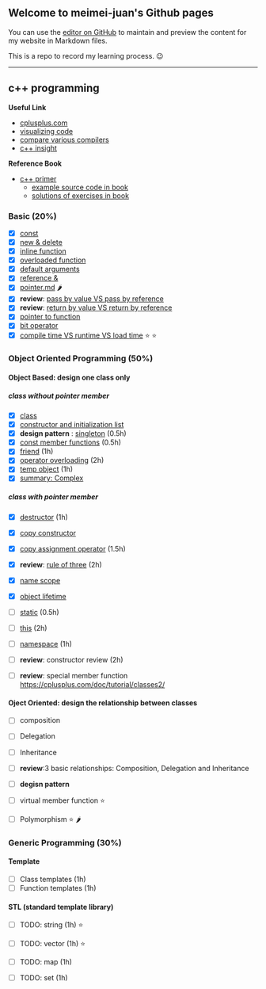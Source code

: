 ## Welcome to meimei-juan's Github pages

You can use the [editor on GitHub](https://github.com/meimeijuan/meimeijuan.github.io/edit/main/README.md) to maintain and preview the content for my website in Markdown files.

This is a repo to record my learning process. 😉

---

## c++ programming

**Useful Link**
- [cplusplus.com](https://cplusplus.com/)
- [visualizing code](https://pythontutor.com/)
- [compare various compilers](https://godbolt.org/)
- [c++ insight](https://cppinsights.io/)


**Reference Book**
- [c++ primer](https://zhjwpku.com/assets/pdf/books/C++.Primer.5th.Edition_2013.pdf)
    - [example source code in book](https://www.informit.com/store/c-plus-plus-primer-9780321714114)
    - [solutions of exercises in book](https://github.com/jaege/Cpp-Primer-5th-Exercises)

### Basic (20%)

- [X] [const](./cpp/const.md)
- [X] [new & delete](./cpp/new_delete.md)
- [X] [inline function](./cpp/inlineFunction.md)
- [X] [overloaded function](./cpp/overloadedFunction.md)
- [X] [default arguments](./cpp/defaultArguments.md)
- [X] [reference &](./cpp/Reference.md)
- [X] [pointer.md](./cpp/pointer.md) :hot_pepper:
- [X] **review**: [pass by value VS pass by reference](./cpp/passParameter.md)
- [X] **review**: [return by value VS return by reference](./cpp/returnType.md)
- [X] [pointer to function](./cpp/pointerToFunction.md)
- [X] [bit operator](./cpp/bit.md)
- [X] [compile time VS runtime VS load time](./cpp/compile_load_run.md) :star: :star:

### Object Oriented Programming (50%)

#### Object Based: design one class only

##### class without pointer member

- [X] [class](./cpp/class.md)
- [X] [constructor and initialization list](./cpp/constructor.md) 
- [X] **design pattern** : [singleton](./cpp/singleton.md) (0.5h)
- [X] [const member functions](./cpp/constMemberFunction.md) (0.5h)
- [X] [friend](./cpp/friend.md) (1h)
- [X] [operator overloading](./cpp/operatorOverloading.md) (2h)
- [X] [temp object](./cpp/tempOjbect.md) (1h)
- [X] [summary: Complex](./cpp/exampleComplex.md)

##### class with pointer member

- [X] [destructor](./cpp/destructor.md) (1h)
- [X] [copy constructor](./cpp/copy_constructor.md)
- [X] [copy assignment operator](./cpp/copyAssignmentOperator.md) (1.5h)
- [X] **review**: [rule of three](./cpp/ruleOfThree.md) (2h)
- [X] [name scope](./cpp/nameScope.md)
- [X] [object lifetime](./cpp/objectLifetime.md)
- [ ] [static](./cpp/static.md) (0.5h)
- [ ] [this](./cpp/this.md) (2h)
- [ ] [namespace](./cpp/namespace.md) (1h)
- [ ] **review**: constructor review (2h)
- [ ] **review**: special member function  https://cplusplus.com/doc/tutorial/classes2/


#### Oject Oriented: design the relationship between classes

- [ ] composition
- [ ] Delegation
- [ ] Inheritance
- [ ] **review**:3 basic relationships: Composition, Delegation and Inheritance
- [ ] **degisn pattern** 
- [ ] virtual member function :star:
- [ ] Polymorphism :star: :hot_pepper:


### Generic Programming (30%)

#### Template

- [ ] Class templates (1h)
- [ ] Function templates (1h)

#### STL (standard template library)

- [ ] TODO: string (1h) :star:
- [ ] TODO: vector (1h) :star:
- [ ] TODO: map (1h)
- [ ] TODO: set (1h)
 
